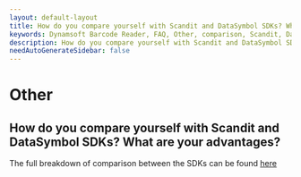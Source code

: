 ```yaml
---
layout: default-layout
title: How do you compare yourself with Scandit and DataSymbol SDKs? What are your advantages?
keywords: Dynamsoft Barcode Reader, FAQ, Other, comparison, Scandit, Datasymbol
description: How do you compare yourself with Scandit and DataSymbol SDKs? What are your advantages?
needAutoGenerateSidebar: false
---
```


# Other

## How do you compare yourself with Scandit and DataSymbol SDKs? What are your advantages?

The full breakdown of comparison between the SDKs can be found [here](https://www.dynamsoft.com/blog/insights/best-barcode-reader-sdks/)
